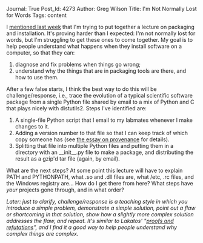 Journal: True
Post_Id: 4273
Author: Greg Wilson
Title: I'm Not Normally Lost for Words
Tags: content

<p>I <a href="|filename|2011-09-08-what-happens-when-you-install-something.md">mentioned last week</a> that I'm trying to put together a lecture on packaging and installation. It's proving harder than I expected: I'm not normally lost for words, but I'm struggling to get these ones to come together. My goal is to help people understand what happens when they install software on a computer, so that they can:</p>
<ol>
<li>diagnose and fix problems when things go wrong;</li>
<li>understand why the things that are in packaging tools are there, and how to use them.</li>
</ol>
<p>After a few false starts, I think the best way to do this will be challenge/response, i.e., trace the evolution of a typical scientific software package from a single Python file shared by email to a mix of Python and C that plays nicely with distutils2. Steps I've identified are:</p>
<ol>
<li>A single-file Python script that I email to my labmates whenever I make changes to it.</li>
<li>Adding a version number to that file so that I can keep track of which copy someone has (see <a href="/4_0/essays/provenance.html">the essay on provenance</a> for details).</li>
<li>Splitting that file into multiple Python files and putting them in a directory with an __init__.py file to make a package, and distributing the result as a gzip'd tar file (again, by email).</li>
</ol>
<p>What are the next steps? At some point this lecture will have to explain PATH and PYTHONPATH, what .so and .dll files are, what /etc, .rc files, and the Windows registry are... How do I get there from here?  What steps have <em>your</em> projects gone through, and in what order?</p>
<p><em>Later: just to clarify, challenge/response is a teaching style in which you introduce a simple problem, demonstrate a simple solution, point out a flaw or shortcoming in that solution, show how a slightly more complex solution addresses the flaw, and repeat. It's similar to Lakatos' "<a href="http://www.amazon.com/Proofs-Refutations-Logic-Mathematical-Discovery/dp/0521290384">proofs and refutations</a>", and I find it a good way to help people understand why complex things are complex.</em></p>
